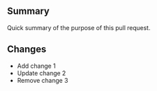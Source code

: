 ## Summary

Quick summary of the purpose of this pull request.

## Changes

- Add change 1
- Update change 2
- Remove change 3
